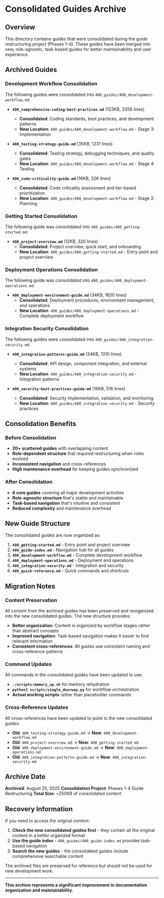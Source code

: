 # Consolidated Guides Archive

## Overview

This directory contains guides that were consolidated during the guide restructuring project (Phases 1-4). These guides have been merged into new, role-agnostic, task-based guides for better maintainability and user experience.

## Archived Guides

### **Development Workflow Consolidation**
The following guides were consolidated into `400_guides/400_development-workflow.md`:

- **`400_comprehensive-coding-best-practices.md`** (123KB, 3356 lines)
  - **Consolidated**: Coding standards, best practices, and development patterns
  - **New Location**: `400_guides/400_development-workflow.md` - Stage 3: Implementation

- **`400_testing-strategy-guide.md`** (35KB, 1231 lines)
  - **Consolidated**: Testing strategy, debugging techniques, and quality gates
  - **New Location**: `400_guides/400_development-workflow.md` - Stage 4: Testing

- **`400_code-criticality-guide.md`** (16KB, 326 lines)
  - **Consolidated**: Code criticality assessment and tier-based prioritization
  - **New Location**: `400_guides/400_development-workflow.md` - Stage 2: Planning

### **Getting Started Consolidation**
The following guide was consolidated into `400_guides/400_getting-started.md`:

- **`400_project-overview.md`** (12KB, 320 lines)
  - **Consolidated**: Project overview, quick start, and onboarding
  - **New Location**: `400_guides/400_getting-started.md` - Entry point and project overview

### **Deployment Operations Consolidation**
The following guide was consolidated into `400_guides/400_deployment-operations.md`:

- **`400_deployment-environment-guide.md`** (34KB, 1650 lines)
  - **Consolidated**: Deployment procedures, environment management, and operations
  - **New Location**: `400_guides/400_deployment-operations.md` - Complete deployment workflow

### **Integration Security Consolidation**
The following guides were consolidated into `400_guides/400_integration-security.md`:

- **`400_integration-patterns-guide.md`** (34KB, 1310 lines)
  - **Consolidated**: API design, component integration, and external systems
  - **New Location**: `400_guides/400_integration-security.md` - Integration patterns

- **`400_security-best-practices-guide.md`** (16KB, 516 lines)
  - **Consolidated**: Security implementation, validation, and monitoring
  - **New Location**: `400_guides/400_integration-security.md` - Security practices

## Consolidation Benefits

### **Before Consolidation**
- **20+ scattered guides** with overlapping content
- **Role-dependent structure** that required restructuring when roles evolved
- **Inconsistent navigation** and cross-references
- **High maintenance overhead** for keeping guides synchronized

### **After Consolidation**
- **6 core guides** covering all major development activities
- **Role-agnostic structure** that's stable and maintainable
- **Task-based navigation** that's intuitive and consistent
- **Reduced complexity** and maintenance overhead

## New Guide Structure

The consolidated guides are now organized as:

1. **`400_getting-started.md`** - Entry point and project overview
2. **`400_guide-index.md`** - Navigation hub for all guides
3. **`400_development-workflow.md`** - Complete development workflow
4. **`400_deployment-operations.md`** - Deployment and operations
5. **`400_integration-security.md`** - Integration and security
6. **`400_quick-reference.md`** - Quick commands and shortcuts

## Migration Notes

### **Content Preservation**
All content from the archived guides has been preserved and reorganized into the new consolidated guides. The new structure provides:

- **Better organization**: Content is organized by workflow stages rather than abstract concepts
- **Improved navigation**: Task-based navigation makes it easier to find relevant information
- **Consistent cross-references**: All guides use consistent naming and cross-reference patterns

### **Command Updates**
All commands in the consolidated guides have been updated to use:

- **`./scripts/memory_up.sh`** for memory rehydration
- **`python3 scripts/single_doorway.py`** for workflow orchestration
- **Actual working scripts** rather than placeholder commands

### **Cross-Reference Updates**
All cross-references have been updated to point to the new consolidated guides:

- **Old**: `400_testing-strategy-guide.md` → **New**: `400_development-workflow.md`
- **Old**: `400_project-overview.md` → **New**: `400_getting-started.md`
- **Old**: `400_deployment-environment-guide.md` → **New**: `400_deployment-operations.md`
- **Old**: `400_integration-patterns-guide.md` → **New**: `400_integration-security.md`

## Archive Date

**Archived**: August 25, 2025
**Consolidation Project**: Phases 1-4 Guide Restructuring
**Total Size**: ~250KB of consolidated content

## Recovery Information

If you need to access the original content:

1. **Check the new consolidated guides first** - they contain all the original content in a better organized format
2. **Use the guide index** - `400_guides/400_guide-index.md` provides task-based navigation
3. **Search the new guides** - the consolidated guides include comprehensive searchable content

The archived files are preserved for reference but should not be used for new development work.

---

**This archive represents a significant improvement in documentation organization and maintainability.**
